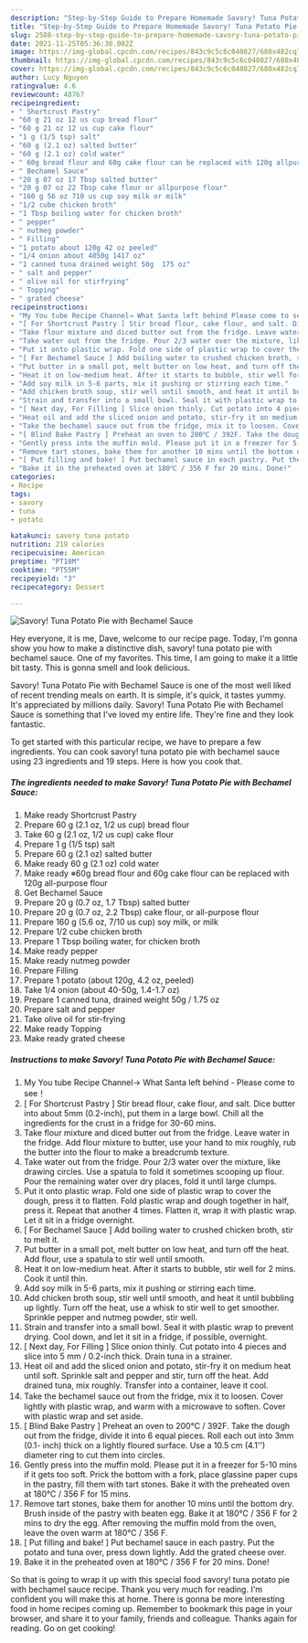 ```yaml
---
description: "Step-by-Step Guide to Prepare Homemade Savory! Tuna Potato Pie with Bechamel Sauce"
title: "Step-by-Step Guide to Prepare Homemade Savory! Tuna Potato Pie with Bechamel Sauce"
slug: 2588-step-by-step-guide-to-prepare-homemade-savory-tuna-potato-pie-with-bechamel-sauce
date: 2021-11-25T05:36:30.002Z
image: https://img-global.cpcdn.com/recipes/843c9c5c6c040827/680x482cq70/savory-tuna-potato-pie-with-bechamel-sauce-recipe-main-photo.jpg
thumbnail: https://img-global.cpcdn.com/recipes/843c9c5c6c040827/680x482cq70/savory-tuna-potato-pie-with-bechamel-sauce-recipe-main-photo.jpg
cover: https://img-global.cpcdn.com/recipes/843c9c5c6c040827/680x482cq70/savory-tuna-potato-pie-with-bechamel-sauce-recipe-main-photo.jpg
author: Lucy Nguyen
ratingvalue: 4.6
reviewcount: 48767
recipeingredient:
- " Shortcrust Pastry"
- "60 g 21 oz 12 us cup bread flour"
- "60 g 21 oz 12 us cup cake flour"
- "1 g (1/5 tsp) salt"
- "60 g (2.1 oz) salted butter"
- "60 g (2.1 oz) cold water"
- " 60g bread flour and 60g cake flour can be replaced with 120g allpurpose flour"
- " Bechamel Sauce"
- "20 g 07 oz 17 Tbsp salted butter"
- "20 g 07 oz 22 Tbsp cake flour or allpurpose flour"
- "160 g 56 oz 710 us cup soy milk or milk"
- "1/2 cube chicken broth"
- "1 Tbsp boiling water for chicken broth"
- " pepper"
- " nutmeg powder"
- " Filling"
- "1 potato about 120g 42 oz peeled"
- "1/4 onion about 4050g 1417 oz"
- "1 canned tuna drained weight 50g  175 oz"
- " salt and pepper"
- " olive oil for stirfrying"
- " Topping"
- " grated cheese"
recipeinstructions:
- "My You tube Recipe Channel→ What Santa left behind Please come to see！"
- "[ For Shortcrust Pastry ] Stir bread flour, cake flour, and salt. Dice butter into about 5mm (0.2-inch), put them in a large bowl. Chill all the ingredients for the crust in a fridge for 30-60 mins."
- "Take flour mixture and diced butter out from the fridge. Leave water in the fridge. Add flour mixture to butter, use your hand to mix roughly, rub the butter into the flour to make a breadcrumb texture."
- "Take water out from the fridge. Pour 2/3 water over the mixture, like drawing circles. Use a spatula to fold it sometimes scooping up flour. Pour the remaining water over dry places, fold it until large clumps."
- "Put it onto plastic wrap. Fold one side of plastic wrap to cover the dough, press it to flatten. Fold plastic wrap and dough together in half, press it. Repeat that another 4 times. Flatten it, wrap it with plastic wrap. Let it sit in a fridge overnight."
- "[ For Bechamel Sauce ] Add boiling water to crushed chicken broth, stir to melt it."
- "Put butter in a small pot, melt butter on low heat, and turn off the heat. Add flour, use a spatula to stir well until smooth."
- "Heat it on low-medium heat. After it starts to bubble, stir well for 2 mins. Cook it until thin."
- "Add soy milk in 5-6 parts, mix it pushing or stirring each time."
- "Add chicken broth soup, stir well until smooth, and heat it until bubbling up lightly. Turn off the heat, use a whisk to stir well to get smoother. Sprinkle pepper and nutmeg powder, stir well."
- "Strain and transfer into a small bowl. Seal it with plastic wrap to prevent drying. Cool down, and let it sit in a fridge, if possible, overnight."
- "[ Next day, For Filling ] Slice onion thinly. Cut potato into 4 pieces and slice into 5 mm / 0.2-inch thick. Drain tuna in a strainer."
- "Heat oil and add the sliced onion and potato, stir-fry it on medium heat until soft. Sprinkle salt and pepper and stir, turn off the heat. Add drained tuna, mix roughly. Transfer into a container, leave it cool."
- "Take the bechamel sauce out from the fridge, ｍix it to loosen. Cover lightly with plastic wrap, and warm with a microwave to soften. Cover with plastic wrap and set aside."
- "[ Blind Bake Pastry ] Preheat an oven to 200℃ / 392F. Take the dough out from the fridge, divide it into 6 equal pieces. Roll each out into 3mm (0.1- inch) thick on a lightly floured surface. Use a 10.5 cm (4.1&#39;&#39;) diameter ring to cut them into circles."
- "Gently press into the muffin mold. Please put it in a freezer for 5-10 mins if it gets too soft. Prick the bottom with a fork, place glassine paper cups in the pastry, fill them with tart stones. Bake it with the preheated oven at 180℃ / 356 F for 15 mins."
- "Remove tart stones, bake them for another 10 mins until the bottom dry. Brush inside of the pastry with beaten egg. Bake it at 180℃ / 356 F for 2 mins to dry the egg. After removing the muffin mold from the oven, leave the oven warm at 180℃ / 356 F."
- "[ Put filling and bake! ] Put bechamel sauce in each pastry. Put the potato and tuna over, press down lightly. Add the grated cheese over."
- "Bake it in the preheated oven at 180℃ / 356 F for 20 mins. Done!"
categories:
- Recipe
tags:
- savory
- tuna
- potato

katakunci: savory tuna potato 
nutrition: 219 calories
recipecuisine: American
preptime: "PT18M"
cooktime: "PT55M"
recipeyield: "3"
recipecategory: Dessert

---
```



![Savory! Tuna Potato Pie with Bechamel Sauce](https://img-global.cpcdn.com/recipes/843c9c5c6c040827/680x482cq70/savory-tuna-potato-pie-with-bechamel-sauce-recipe-main-photo.jpg)

Hey everyone, it is me, Dave, welcome to our recipe page. Today, I'm gonna show you how to make a distinctive dish, savory! tuna potato pie with bechamel sauce. One of my favorites. This time, I am going to make it a little bit tasty. This is gonna smell and look delicious.



Savory! Tuna Potato Pie with Bechamel Sauce is one of the most well liked of recent trending meals on earth. It is simple, it's quick, it tastes yummy. It's appreciated by millions daily. Savory! Tuna Potato Pie with Bechamel Sauce is something that I've loved my entire life. They're fine and they look fantastic.


To get started with this particular recipe, we have to prepare a few ingredients. You can cook savory! tuna potato pie with bechamel sauce using 23 ingredients and 19 steps. Here is how you cook that.

<!--inarticleads1-->

##### The ingredients needed to make Savory! Tuna Potato Pie with Bechamel Sauce:

1. Make ready  Shortcrust Pastry
1. Prepare 60 g (2.1 oz, 1/2 us cup) bread flour
1. Take 60 g (2.1 oz, 1/2 us cup) cake flour
1. Prepare 1 g (1/5 tsp) salt
1. Prepare 60 g (2.1 oz) salted butter
1. Make ready 60 g (2.1 oz) cold water
1. Make ready  ※60g bread flour and 60g cake flour can be replaced with 120g all-purpose flour
1. Get  Bechamel Sauce
1. Prepare 20 g (0.7 oz, 1.7 Tbsp) salted butter
1. Prepare 20 g (0.7 oz, 2.2 Tbsp) cake flour, or all-purpose flour
1. Prepare 160 g (5.6 oz, 7/10 us cup) soy milk, or milk
1. Prepare 1/2 cube chicken broth
1. Prepare 1 Tbsp boiling water, for chicken broth
1. Make ready  pepper
1. Make ready  nutmeg powder
1. Prepare  Filling
1. Prepare 1 potato (about 120g, 4.2 oz, peeled)
1. Take 1/4 onion (about 40-50g, 1.4-1.7 oz)
1. Prepare 1 canned tuna, drained weight 50g / 1.75 oz
1. Prepare  salt and pepper
1. Take  olive oil for stir-frying
1. Make ready  Topping
1. Make ready  grated cheese




<!--inarticleads2-->

##### Instructions to make Savory! Tuna Potato Pie with Bechamel Sauce:

1. My You tube Recipe Channel→ What Santa left behind - Please come to see！
1. [ For Shortcrust Pastry ] Stir bread flour, cake flour, and salt. Dice butter into about 5mm (0.2-inch), put them in a large bowl. Chill all the ingredients for the crust in a fridge for 30-60 mins.
1. Take flour mixture and diced butter out from the fridge. Leave water in the fridge. Add flour mixture to butter, use your hand to mix roughly, rub the butter into the flour to make a breadcrumb texture.
1. Take water out from the fridge. Pour 2/3 water over the mixture, like drawing circles. Use a spatula to fold it sometimes scooping up flour. Pour the remaining water over dry places, fold it until large clumps.
1. Put it onto plastic wrap. Fold one side of plastic wrap to cover the dough, press it to flatten. Fold plastic wrap and dough together in half, press it. Repeat that another 4 times. Flatten it, wrap it with plastic wrap. Let it sit in a fridge overnight.
1. [ For Bechamel Sauce ] Add boiling water to crushed chicken broth, stir to melt it.
1. Put butter in a small pot, melt butter on low heat, and turn off the heat. Add flour, use a spatula to stir well until smooth.
1. Heat it on low-medium heat. After it starts to bubble, stir well for 2 mins. Cook it until thin.
1. Add soy milk in 5-6 parts, mix it pushing or stirring each time.
1. Add chicken broth soup, stir well until smooth, and heat it until bubbling up lightly. Turn off the heat, use a whisk to stir well to get smoother. Sprinkle pepper and nutmeg powder, stir well.
1. Strain and transfer into a small bowl. Seal it with plastic wrap to prevent drying. Cool down, and let it sit in a fridge, if possible, overnight.
1. [ Next day, For Filling ] Slice onion thinly. Cut potato into 4 pieces and slice into 5 mm / 0.2-inch thick. Drain tuna in a strainer.
1. Heat oil and add the sliced onion and potato, stir-fry it on medium heat until soft. Sprinkle salt and pepper and stir, turn off the heat. Add drained tuna, mix roughly. Transfer into a container, leave it cool.
1. Take the bechamel sauce out from the fridge, ｍix it to loosen. Cover lightly with plastic wrap, and warm with a microwave to soften. Cover with plastic wrap and set aside.
1. [ Blind Bake Pastry ] Preheat an oven to 200℃ / 392F. Take the dough out from the fridge, divide it into 6 equal pieces. Roll each out into 3mm (0.1- inch) thick on a lightly floured surface. Use a 10.5 cm (4.1&#39;&#39;) diameter ring to cut them into circles.
1. Gently press into the muffin mold. Please put it in a freezer for 5-10 mins if it gets too soft. Prick the bottom with a fork, place glassine paper cups in the pastry, fill them with tart stones. Bake it with the preheated oven at 180℃ / 356 F for 15 mins.
1. Remove tart stones, bake them for another 10 mins until the bottom dry. Brush inside of the pastry with beaten egg. Bake it at 180℃ / 356 F for 2 mins to dry the egg. After removing the muffin mold from the oven, leave the oven warm at 180℃ / 356 F.
1. [ Put filling and bake! ] Put bechamel sauce in each pastry. Put the potato and tuna over, press down lightly. Add the grated cheese over.
1. Bake it in the preheated oven at 180℃ / 356 F for 20 mins. Done!




So that is going to wrap it up with this special food savory! tuna potato pie with bechamel sauce recipe. Thank you very much for reading. I'm confident you will make this at home. There is gonna be more interesting food in home recipes coming up. Remember to bookmark this page in your browser, and share it to your family, friends and colleague. Thanks again for reading. Go on get cooking!
